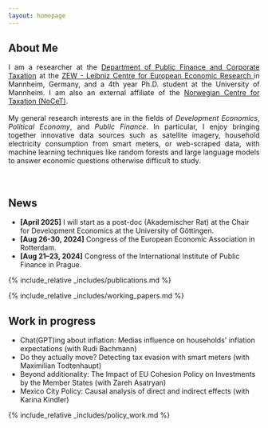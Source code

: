 ```yaml
---
layout: homepage
---
```


## About Me

<div style="text-align: justify">I am a researcher at the <a href="https://www.zew.de/en/research-at-zew/corporate-taxation-and-public-finance" target="_blank">Department of Public Finance and Corporate Taxation</a>
at the <a href="https://www.zew.de/en/" target="_blank">ZEW - Leibniz Centre for European Economic Research </a> in Mannheim, Germany, and a 4th year 
Ph.D. student at the University of Mannheim. I am also an external affiliate of the <a href="https://www.nhh.no/en/research-centres/nocet/" target="_blank">Norwegian Centre for Taxation (NoCeT)</a>.
<br/><br/>
My general research interests are in the fields of <em>Development Economics</em>, <em>Political Economy</em>, and <em>Public Finance</em>. 
In particular, I enjoy bringing together innovative data sources such as satellite imagery, household electricity consumption from smart meters, or 
web-scraped data, with machine learning techniques like random forests and large language models to answer economic questions otherwise difficult to study. </div>
<br/><br/>

## News

- **[April 2025]** I will start as a post-doc (Akademischer Rat) at the Chair for Development Economics at the University of Göttingen. 
- **[Aug 26-30, 2024]** Congress of the European Economic Association in Rotterdam.
- **[Aug 21–23, 2024]** Congress of the International Institute of Public Finance in Prague.


{% include_relative _includes/publications.md %}

{% include_relative _includes/working_papers.md %}

## Work in progress

- Chat(GPT)ing about inflation: Medias influence on households' inflation expectations (with Rudi Bachmann)
- Do they actually move? Detecting tax evasion with smart meters (with Maximilian Todtenhaupt)
- Beyond additionality: The Impact of EU Cohesion Policy on Investments by the Member States (with Zareh Asatryan)
- Mexico City Policy: Causal analysis of direct and indirect effects (with Karina Kindler)

{% include_relative _includes/policy_work.md %}